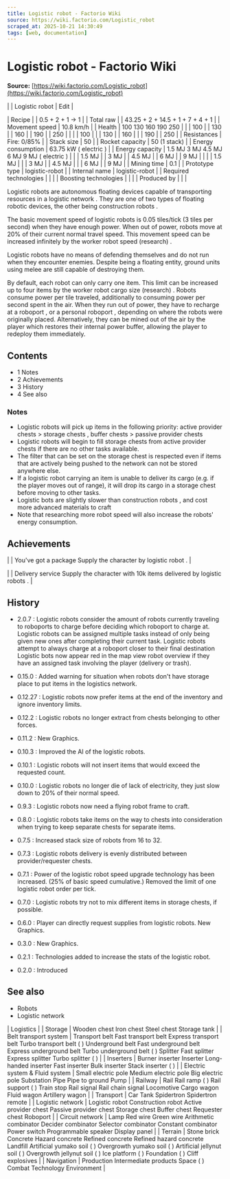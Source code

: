 ```yaml
---
title: Logistic robot - Factorio Wiki
source: https://wiki.factorio.com/Logistic_robot
scraped_at: 2025-10-21 14:30:49
tags: [web, documentation]
---
```


# Logistic robot - Factorio Wiki

**Source:** [https://wiki.factorio.com/Logistic_robot](https://wiki.factorio.com/Logistic_robot)


|  | Logistic robot | Edit |

| Recipe |
| 0.5 + 2 + 1 → 1 |
| Total raw |
| 43.25 + 2 + 14.5 + 1 + 7 + 4 + 1 |
| Movement speed | 10.8 km/h |
| Health | 100 130 160 190 250 |  |  | 100 |  | 130 |  | 160 |  | 190 |  | 250 |
|  |  | 100 |
|  | 130 |  | 160 |
|  | 190 |  | 250 |
| Resistances | Fire: 0/85% |
| Stack size | 50 |
| Rocket capacity | 50 (1 stack) |
| Energy consumption | 63.75 kW ( electric ) |
| Energy capacity | 1.5 MJ 3 MJ 4.5 MJ 6 MJ 9 MJ ( electric ) |  |  | 1.5 MJ |  | 3 MJ |  | 4.5 MJ |  | 6 MJ |  | 9 MJ |
|  |  | 1.5 MJ |
|  | 3 MJ |  | 4.5 MJ |
|  | 6 MJ |  | 9 MJ |
| Mining time | 0.1 |
| Prototype type | logistic-robot |
| Internal name | logistic-robot |
| Required technologies |
|  |
| Boosting technologies |
|  |
| Produced by |
|  |

Logistic robots are autonomous floating devices capable of transporting resources in a logistic network . They are one of two types of floating robotic devices, the other being construction robots .

The basic movement speed of logistic robots is 0.05 tiles/tick (3 tiles per second) when they have enough power. When out of power, robots move at 20% of their current normal travel speed. This movement speed can be increased infinitely by the worker robot speed (research) .

Logistic robots have no means of defending themselves and do not run when they encounter enemies. Despite being a floating entity, ground units using melee are still capable of destroying them.

By default, each robot can only carry one item. This limit can be increased up to four items by the worker robot cargo size (research) . Robots consume power per tile traveled, additionally to consuming power per second spent in the air. When they run out of power, they have to recharge at a roboport , or a personal roboport , depending on where the robots were originally placed. Alternatively, they can be mined out of the air by the player which restores their internal power buffer, allowing the player to redeploy them immediately.

## Contents

- 1 Notes
- 2 Achievements
- 3 History
- 4 See also

### Notes

- Logistic robots will pick up items in the following priority: active provider chests > storage chests , buffer chests > passive provider chests
- Logistic robots will begin to fill storage chests from active provider chests if there are no other tasks available.
- The filter that can be set on the storage chest is respected even if items that are actively being pushed to the network can not be stored anywhere else.
- If a logistic robot carrying an item is unable to deliver its cargo (e.g. if the player moves out of range), it will drop its cargo in a storage chest before moving to other tasks.
- Logistic bots are slightly slower than construction robots , and cost more advanced materials to craft
- Note that researching more robot speed will also increase the robots' energy consumption.

## Achievements

|  | You've got a package Supply the character by logistic robot . |

|  | Delivery service Supply the character with 10k items delivered by logistic robots . |

## History

- 2.0.7 : Logistic robots consider the amount of robots currently traveling to roboports to charge before deciding which roboport to charge at. Logistic robots can be assigned multiple tasks instead of only being given new ones after completing their current task. Logistic robots attempt to always charge at a roboport closer to their final destination Logistic bots now appear red in the map view robot overview if they have an assigned task involving the player (delivery or trash).

- 0.15.0 : Added warning for situation when robots don't have storage place to put items in the logistics network.

- 0.12.27 : Logistic robots now prefer items at the end of the inventory and ignore inventory limits.

- 0.12.2 : Logistic robots no longer extract from chests belonging to other forces.

- 0.11.2 : New Graphics.

- 0.10.3 : Improved the AI of the logistic robots.

- 0.10.1 : Logistic robots will not insert items that would exceed the requested count.

- 0.10.0 : Logistic robots no longer die of lack of electricity, they just slow down to 20% of their normal speed.

- 0.9.3 : Logistic robots now need a flying robot frame to craft.

- 0.8.0 : Logistic robots take items on the way to chests into consideration when trying to keep separate chests for separate items.

- 0.7.5 : Increased stack size of robots from 16 to 32.

- 0.7.3 : Logistic robots delivery is evenly distributed between provider/requester chests.

- 0.7.1 : Power of the logistic robot speed upgrade technology has been increased. (25% of basic speed cumulative.) Removed the limit of one logistic robot order per tick.

- 0.7.0 : Logistic robots try not to mix different items in storage chests, if possible.

- 0.6.0 : Player can directly request supplies from logistic robots. New Graphics.

- 0.3.0 : New Graphics.

- 0.2.1 : Technologies added to increase the stats of the logistic robot.

- 0.2.0 : Introduced

## See also

- Robots
- Logistic network

| Logistics |
| Storage | Wooden chest Iron chest Steel chest Storage tank |
| Belt transport system | Transport belt Fast transport belt Express transport belt Turbo transport belt ( ) Underground belt Fast underground belt Express underground belt Turbo underground belt ( ) Splitter Fast splitter Express splitter Turbo splitter ( ) |
| Inserters | Burner inserter Inserter Long-handed inserter Fast inserter Bulk inserter Stack inserter ( ) |
| Electric system & Fluid system | Small electric pole Medium electric pole Big electric pole Substation Pipe Pipe to ground Pump |
| Railway | Rail Rail ramp ( ) Rail support ( ) Train stop Rail signal Rail chain signal Locomotive Cargo wagon Fluid wagon Artillery wagon |
| Transport | Car Tank Spidertron Spidertron remote |
| Logistic network | Logistic robot Construction robot Active provider chest Passive provider chest Storage chest Buffer chest Requester chest Roboport |
| Circuit network | Lamp Red wire Green wire Arithmetic combinator Decider combinator Selector combinator Constant combinator Power switch Programmable speaker Display panel |
| Terrain | Stone brick Concrete Hazard concrete Refined concrete Refined hazard concrete Landfill Artificial yumako soil ( ) Overgrowth yumako soil ( ) Artificial jellynut soil ( ) Overgrowth jellynut soil ( ) Ice platform ( ) Foundation ( ) Cliff explosives |
| Navigation | Production Intermediate products Space ( ) Combat Technology Environment |
